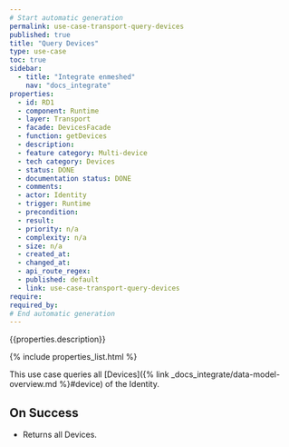 ```yaml
---
# Start automatic generation
permalink: use-case-transport-query-devices
published: true
title: "Query Devices"
type: use-case
toc: true
sidebar:
  - title: "Integrate enmeshed"
    nav: "docs_integrate"
properties:
  - id: RD1
  - component: Runtime
  - layer: Transport
  - facade: DevicesFacade
  - function: getDevices
  - description:
  - feature category: Multi-device
  - tech category: Devices
  - status: DONE
  - documentation status: DONE
  - comments:
  - actor: Identity
  - trigger: Runtime
  - precondition:
  - result:
  - priority: n/a
  - complexity: n/a
  - size: n/a
  - created_at:
  - changed_at:
  - api_route_regex:
  - published: default
  - link: use-case-transport-query-devices
require:
required_by:
# End automatic generation
---
```


{{properties.description}}

{% include properties_list.html %}

This use case queries all [Devices]({% link _docs_integrate/data-model-overview.md %}#device) of the Identity.

## On Success

- Returns all Devices.
